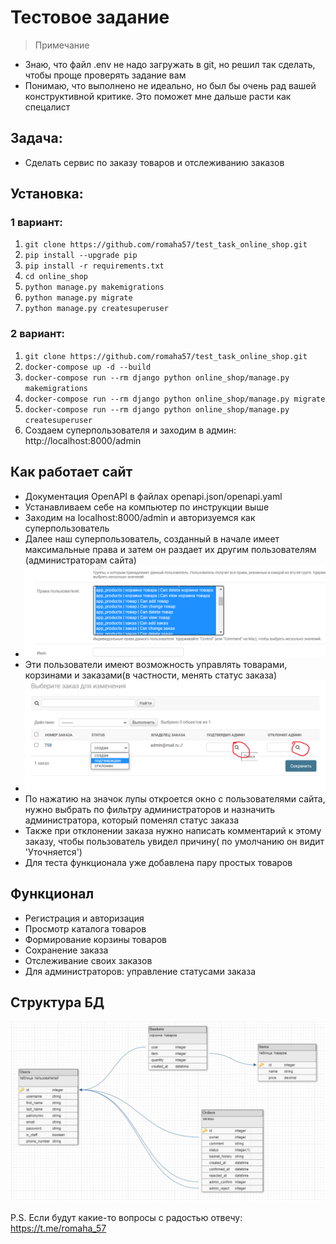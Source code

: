 # Тестовое задание
> Примечание
- Знаю, что файл .env не надо загружать в git, но решил так сделать, чтобы проще проверять задание вам
- Понимаю, что выполнено не идеально, но был бы очень рад вашей конструктивной критике. Это поможет мне дальше расти как спецалист

## Задача: 
- Сделать сервис по заказу товаров и отслеживанию заказов

## Установка:

### 1 вариант:

1. `git clone https://github.com/romaha57/test_task_online_shop.git`
2. `pip install --upgrade pip`
3. `pip install -r requirements.txt`
4. `cd online_shop`
5. `python manage.py makemigrations`
6. `python manage.py migrate`
7. `python manage.py createsuperuser`


### 2 вариант:
1. `git clone https://github.com/romaha57/test_task_online_shop.git`
2. `docker-compose up -d --build`
3. `docker-compose run --rm django python online_shop/manage.py makemigrations` 
4. `docker-compose run --rm django python online_shop/manage.py migrate` 
5. `docker-compose run --rm django python online_shop/manage.py createsuperuser`
6. Создаем суперпользователя и заходим в админ: http://localhost:8000/admin



## Как работает сайт
- Документация OpenAPI в файлах openapi.json/openapi.yaml
- Устанавливаем себе на компьютер по инструкции выше
- Заходим на localhost:8000/admin и авторизуемся как суперпользователь
- Далее наш суперпользователь, созданный в начале имеет максимальные права и затем он раздает их другим пользователям (администраторам сайта)
- ![add_permissions](/online_shop/static/img/add_permission.png)
- Эти пользователи имеют возможность управлять товарами, корзинами и заказами(в частности, менять статус заказа)
- ![add_permissions](/online_shop/static/img/change_status_order.png)
- По нажатию на значок лупы откроется окно с пользователями сайта, нужно выбрать по фильтру администраторов и назначить администратора, который поменял статус заказа
- Также при отклонении заказа нужно написать комментарий к этому заказу, чтобы пользователь увидел причину( по умолчанию он видит 'Уточняется')
- Для теста функционала уже добавлена пару простых товаров
## Функционал

- Регистрация и авторизация
- Просмотр каталога товаров
- Формирование корзины товаров
- Сохранение заказа
- Отслеживание своих заказов
- Для администраторов: управление статусами заказа

## Структура БД

![database_structure](/online_shop/static/img/database_structure.png)

P.S. Если будут какие-то вопросы с радостью отвечу: https://t.me/romaha_57

